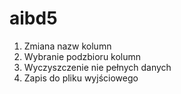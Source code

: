 # aibd5

1. Zmiana nazw kolumn
2. Wybranie podzbioru kolumn
3. Wyczyszczenie nie pełnych danych
4. Zapis do pliku wyjściowego
